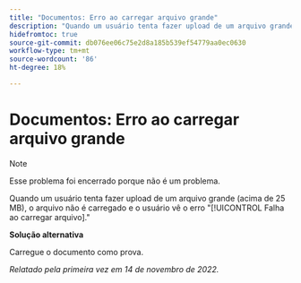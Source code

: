 ```yaml
---
title: "Documentos: Erro ao carregar arquivo grande"
description: "Quando um usuário tenta fazer upload de um arquivo grande (mais de 25 MB), o arquivo não é carregado e o usuário vê o erro Falha ao fazer upload do arquivo."
hidefromtoc: true
source-git-commit: db076ee06c75e2d8a185b539ef54779aa0ec0630
workflow-type: tm+mt
source-wordcount: '86'
ht-degree: 18%

---
```



# Documentos: Erro ao carregar arquivo grande

<!--This article is on WF and WFP TOCs-->

>[!NOTE]
>
>Esse problema foi encerrado porque não é um problema.

Quando um usuário tenta fazer upload de um arquivo grande (acima de 25 MB), o arquivo não é carregado e o usuário vê o erro &quot;[!UICONTROL Falha ao carregar arquivo].&quot;

**Solução alternativa**

Carregue o documento como prova.

_Relatado pela primeira vez em 14 de novembro de 2022._

